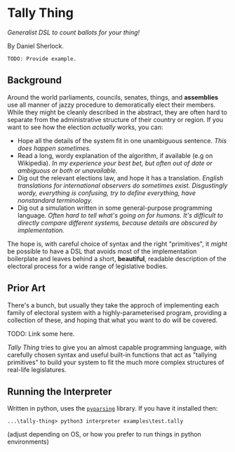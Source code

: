 Tally Thing
===========

*Generalist DSL to count ballots for your thing!*

By Daniel Sherlock.

```
TODO: Provide example.
```

Background
----------

Around the world parliaments, councils, senates, things, and **assemblies**
use all manner of jazzy procedure to demoratically elect their members.
While they might be cleanly described in the abstract, they are often
hard to separate from the administrative structure of their country or region.
If you want to see how the election *actually* works, you can:

+ Hope all the details of the system fit in one unambiguous sentence.
  *This does happen sometimes.*
+ Read a long, wordy explanation of the algorithm, if available (e.g on Wikipedia).
  *In my experience your best bet, but often out of date or ambiguous or both or unavailable.*
+ Dig out the relevant elections law, and hope it has a translation.
  *English translations for international observers do sometimes exist.*
	*Disgustingly wordy, everything is confusing, try to define everything, have nonstandard terminology.*
+ Dig out a simulation written in some general-purpose programming language.
  *Often hard to tell what's going on for humans.*
	*It's difficult to directly compare different systems, because details are obscured by implementation.*
	
The hope is, with careful choice of syntax and the right "primitives",
it *might* be possible to have a DSL that avoids most of the implementation
boilerplate and leaves behind a short, **beautiful**, readable description
of the electoral process for a wide range of legislative bodies.

Prior Art
---------

There's a bunch, but usually they take the approch of implementing each family
of electoral system with a highly-parameterised program, providing a collection
of these, and hoping that what you want to do will be covered.

TODO: Link some here.

*Tally Thing* tries to give you an almost capable programming language,
with carefully chosen syntax and useful built-in functions
that act as "tallying primitives" to build your system to fit the
much more complex structures of real-life legislatures.

Running the Interpreter
-----------------------

Written in python, uses the [`pyparsing`](https://pypi.org/project/pyparsing/)
library. If you have it installed then:

```
...\tally-thing> python3 interpreter examples\test.tally
```

(adjust depending on OS, or how you prefer to run things in python environments)
